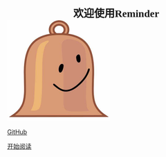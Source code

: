**<center><b><font size=5 face="仿宋">欢迎使用Reminder</font></b></center>**
<img src="./OIP-C.jpeg" alt="icon" style="zoom:50%;" />



[GitHub](https://github.com/JPCHS/Reminder)

[开始阅读](index.html)